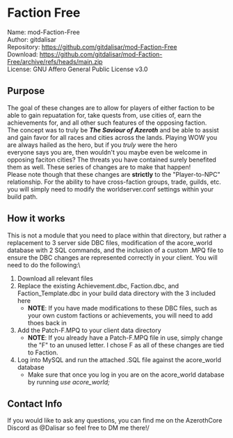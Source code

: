 # Faction Free
Name:   mod-Faction-Free \
Author:   gitdalisar \
Repository:   https://github.com/gitdalisar/mod-Faction-Free \
Download:   https://github.com/gitdalisar/mod-Faction-Free/archive/refs/heads/main.zip \
License:   GNU Affero General Public License v3.0


## Purpose
The goal of these changes are to allow for players of either faction to be able to gain repuatation for, take quests from, use cities of, earn the achievements for, and all other such features of the opposing faction. \
The concept was to truly be **_The Saviour of Azeroth_** and be able to assist and gain favor for all races and cities across the lands. Playing WOW you are always hailed as the hero, but if you _truly_ were the hero\
everyone says you are, then wouldn't you maybe even be welcome in opposing faciton cities? The threats you have contained surely benefited them as well. These series of changes are to make that happen!\
Please note though that these changes are **strictly** to the "Player-to-NPC" relationship. For the ability to have cross-faction groups, trade, guilds, etc. you will simply need to modify the worldserver.conf settings within your build path.

## How it works
This is not a module that you need to place within that directory, but rather a replacement to 3 server side DBC files, modification of the acore_world database with 2 SQL commands, and the inclusion of a custom .MPQ file to ensure the DBC changes are represented correctly in your client. You will need to do the following:\

1. Download all relevant files
2. Replace the existing Achievement.dbc, Faction.dbc, and Faction_Template.dbc in your build data directory with the 3 included here
   - **NOTE**: If you have made modifications to these DBC files, such as your own custom factions or achievements, you will need to add thoes back in
4. Add the Patch-F.MPQ to your client data directory
   - **NOTE**: If you already have a Patch-F.MPQ file in use, simply change the "F" to an unused letter. I chose F as all of these changes are tied to Faction.
5. Log into MySQL and run the attached .SQL file against the acore_world database
   - Make sure that once you log in you are on the acore_world database by running _use acore_world;_ 
 
## Contact Info
If you would like to ask any questions, you can find me on the AzerothCore Discord as @Dalisar so feel free to DM me there!/
